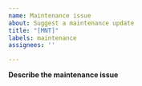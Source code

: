 ```yaml
---
name: Maintenance issue
about: Suggest a maintenance update
title: "[MNT]"
labels: maintenance
assignees: ''

---
```


**Describe the maintenance issue**

<!--
Tell us about maintenance that needs to be performed (e.g., update dependency version,
repository maintenance, etc.);
-->
